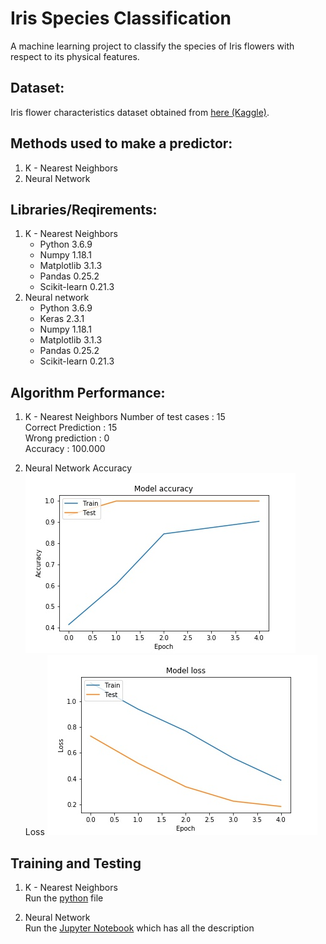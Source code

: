 # Iris Species Classification
A machine learning project to classify the species of Iris flowers with respect to its physical features.

## Dataset:
Iris flower characteristics dataset obtained from [here (Kaggle)](https://www.kaggle.com/uciml/iris).

## Methods used to make a predictor:
1. K - Nearest Neighbors
1. Neural Network

## Libraries/Reqirements:
1. K - Nearest Neighbors
    * Python 3.6.9
    * Numpy 1.18.1
    * Matplotlib 3.1.3
    * Pandas 0.25.2
    * Scikit-learn 0.21.3
1. Neural network
    * Python 3.6.9
    * Keras 2.3.1
    * Numpy 1.18.1
    * Matplotlib 3.1.3
    * Pandas 0.25.2
    * Scikit-learn 0.21.3

## Algorithm Performance:
1. K - Nearest Neighbors
Number of test cases : 15</br>
Correct Prediction : 15</br>
Wrong prediction : 0</br>
Accuracy : 100.000

1. Neural Network
Accuracy
![Neural Network Accuracy](https://github.com/sagnik106/Iris-Species-Classification/blob/master/resources/accuracy.jpg)</br>
Loss
![Neural Network Loss](https://github.com/sagnik106/Iris-Species-Classification/blob/master/resources/loss.jpg)

## Training and Testing
1. K - Nearest Neighbors</br>
Run the [python](https://github.com/sagnik106/Iris-Species-Classification/blob/master/KNN%20classifier.py) file

1. Neural Network</br>
Run the [Jupyter Notebook](https://github.com/sagnik106/Iris-Species-Classification/blob/master/NN.ipynb) which has all the description